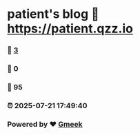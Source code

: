 # patient's blog :link: https://patient.qzz.io 
### :page_facing_up: [3](https://qfpatient.github.io/tag.html) 
### :speech_balloon: 0 
### :hibiscus: 95 
### :alarm_clock: 2025-07-21 17:49:40 
### Powered by :heart: [Gmeek](https://github.com/Meekdai/Gmeek)
